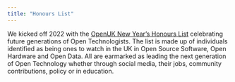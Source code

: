 ```yaml
---
title: "Honours List"
---
```


<p>We kicked off 2022 with the <a href="https://openuk.uk/2022honourslist/">OpenUK New Year’s Honours List</a> celebrating future generations of Open Technologists. 
The list is made up of individuals identified as being ones to watch in the UK in Open Source Software, Open Hardware and Open Data. 
All are earmarked as leading the next generation of Open Technology whether through social media, their jobs, community contributions, policy or in education.
</p>

